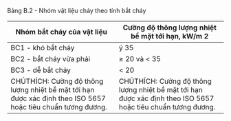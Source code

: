 Bảng B.2 - Nhóm vật liệu cháy theo tính bắt cháy

| Nhóm bắt cháy của vật liệu                                                                                   | Cường độ thông lượng nhiệt bề mặt tới hạn, kW/m 2                                                            |
|--------------------------------------------------------------------------------------------------------------|--------------------------------------------------------------------------------------------------------------|
| BC1 - khó bắt cháy                                                                                           | ý 35                                                                                                         |
| BC2 - bắt cháy vừa phải                                                                                      | ≥ 20 và < 35                                                                                                 |
| BC3 - dễ bắt cháy                                                                                            | < 20                                                                                                         |
| CHÚTHÍCH: Cường độ thông lượng nhiệt bề mặt tới hạn được xác định theo ISO 5657 hoặc tiêu chuẩn tương đương. | CHÚTHÍCH: Cường độ thông lượng nhiệt bề mặt tới hạn được xác định theo ISO 5657 hoặc tiêu chuẩn tương đương. |